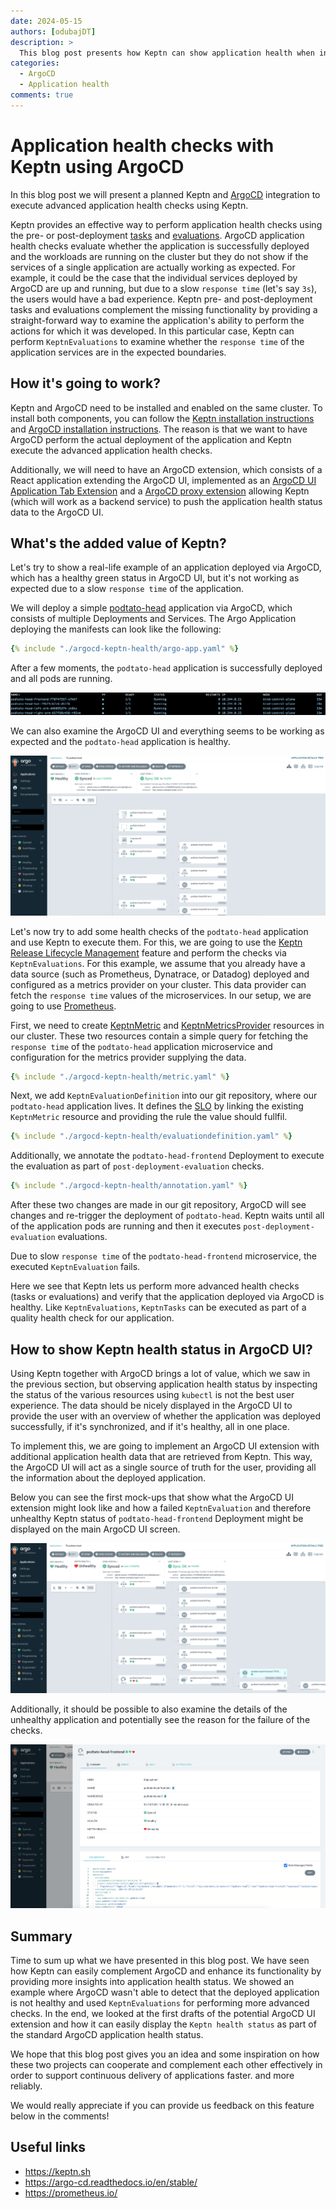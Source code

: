 ```yaml
---
date: 2024-05-15
authors: [odubajDT]
description: >
  This blog post presents how Keptn can show application health when integrated with ArgoCD.
categories:
  - ArgoCD
  - Application health
comments: true
---
```


# Application health checks with Keptn using ArgoCD

In this blog post we will present a planned Keptn and
[ArgoCD](https://argo-cd.readthedocs.io/en/stable/) integration to execute
advanced application health checks using Keptn.

Keptn provides an effective way to perform application health checks using the
pre- or post-deployment [tasks](https://keptn.sh/stable/docs/guides/tasks/)
and [evaluations](https://keptn.sh/stable/docs/guides/evaluations/).
ArgoCD application health checks evaluate whether the application is successfully deployed
and the workloads are running on the cluster
but they do not show if the services
of a single application are actually working as expected.
For example, it could be the case that the individual services deployed by ArgoCD are up and
running, but due to a slow `response time` (let's say `3s`), the users would have a bad experience.
Keptn pre- and post-deployment tasks and evaluations complement the missing functionality
by providing a straight-forward way to examine the application's ability to perform
the actions for which it was developed.
In this particular case, Keptn can perform `KeptnEvaluations` to examine whether the `response time`
of the application services are in the expected boundaries.

<!-- more -->

## How it's going to work?

Keptn and ArgoCD need to be installed and enabled on the same
cluster.
To install both components, you can follow the
[Keptn installation instructions](https://keptn.sh/stable/docs/installation/)
and
[ArgoCD installation instructions](https://argo-cd.readthedocs.io/en/stable/operator-manual/installation/).
The reason is that we want to have ArgoCD perform the actual deployment
of the application and Keptn execute the advanced application health checks.

Additionally, we will need to have an ArgoCD extension, which consists of
a React application extending the ArgoCD UI, implemented as  an
[ArgoCD UI Application Tab Extension](https://argo-cd.readthedocs.io/en/stable/developer-guide/extensions/ui-extensions/#application-tab-extensions)
and a
[ArgoCD proxy extension](https://argo-cd.readthedocs.io/en/stable/developer-guide/extensions/proxy-extensions/)
allowing Keptn (which will work as a backend service)
to push the application health status data to the ArgoCD UI.

## What's the added value of Keptn?

Let's try to show a real-life example of an application deployed via ArgoCD,
which has a healthy green status in ArgoCD UI, but it's not working as expected
due to a slow `response time` of the application.

We will deploy a simple [podtato-head](https://github.com/podtato-head/podtato-head)
application via ArgoCD, which consists of multiple Deployments and Services.
The Argo Application deploying the manifests can look like the following:

```yaml
{% include "./argocd-keptn-health/argo-app.yaml" %}
```

After a few moments, the `podtato-head` application is successfully deployed and all pods
are running.

![Running Pods](./argocd-keptn-health/running-pods.png)

We can also examine the ArgoCD UI and everything seems to be working as expected and the
`podtato-head` application is healthy.

![Healthy App](./argocd-keptn-health/healthy-app.png)

Let's now try to add some health checks of the `podtato-head` application
and use Keptn to execute them.
For this, we are going to use the
[Keptn Release Lifecycle Management](https://keptn.sh/stable/docs/getting-started/lifecycle-management/)
feature and perform the checks via `KeptnEvaluations`.
For this example, we assume that you already have a data source
(such as Prometheus, Dynatrace, or Datadog)
deployed and configured as a metrics provider on your cluster.
This data provider can fetch the `response time` values
of the microservices.
In our setup, we are going to use [Prometheus](https://prometheus.io/).

First, we need to create [KeptnMetric](https://keptn.sh/stable/docs/reference/crd-reference/metric/)
and [KeptnMetricsProvider](https://keptn.sh/stable/docs/reference/crd-reference/metricsprovider/)
resources in our cluster.
These two resources contain a simple query for fetching the `response time` of the `podtato-head`
application microservice and configuration for the metrics provider supplying the data.

```yaml
{% include "./argocd-keptn-health/metric.yaml" %}
```

Next, we add `KeptnEvaluationDefinition` into our git repository, where our
`podtato-head` application lives.
It defines the [SLO](https://www.dynatrace.com/news/blog/what-are-slos/)
by linking the existing `KeptnMetric` resource and providing the rule the value should fullfil.

```yaml
{% include "./argocd-keptn-health/evaluationdefinition.yaml" %}
```

Additionally, we annotate the `podtato-head-frontend` Deployment to execute
the evaluation as part of `post-deployment-evaluation` checks.

```yaml
{% include "./argocd-keptn-health/annotation.yaml" %}
```

After these two changes are made in our git repository, ArgoCD will see changes and re-trigger
the deployment of `podtato-head`.
Keptn waits until all of the
application pods are running and then it executes `post-deployment-evaluation` evaluations.

Due to slow `response time` of the `podtato-head-frontend` microservice, the
executed `KeptnEvaluation` fails.

Here we see that Keptn lets us perform more advanced health checks
(tasks or evaluations) and verify that the application deployed via ArgoCD is healthy.
Like `KeptnEvaluations`, `KeptnTasks` can be executed as part of a quality health check
for our application.

## How to show Keptn health status in ArgoCD UI?

Using Keptn together with ArgoCD brings a lot of value, which we saw in the previous section,
but observing application health status by inspecting the status of the
various resources using `kubectl` is not the best user experience.
The data should be nicely displayed in the ArgoCD UI to provide the user with an overview
of whether the application was deployed successfully, if it's synchronized, and if it's healthy, all in
one place.

To implement this, we are going to implement an ArgoCD UI extension with additional application health
data that are retrieved from Keptn.
This way, the ArgoCD UI will act as a single source of truth for the user, providing all
the information about the deployed application.

Below you can see the first mock-ups that show what the ArgoCD UI extension might look like
and how a failed `KeptnEvaluation` and therefore unhealthy Keptn status of `podtato-head-frontend`
Deployment might be displayed on the main ArgoCD UI screen.

![Main screen unhealthy](./argocd-keptn-health/main-screen-unhealthy-keptn.png)

Additionally, it should be possible to also examine the details of the unhealthy
application and potentially see the reason for the failure of the checks.

![Details screen unhealthy](./argocd-keptn-health/details-screen-unhealthy-keptn.png)

## Summary

Time to sum up what we have presented in this blog post.
We have seen how Keptn can easily complement ArgoCD
and enhance its functionality by providing more insights into
application health status.
We showed an example where ArgoCD wasn't able to detect that
the deployed application is not healthy and used `KeptnEvaluations`
for performing more advanced checks.
In the end, we looked at the first drafts of the potential
ArgoCD UI extension and how it can easily display the
`Keptn health status` as part of the standard ArgoCD application
health status.

We hope that this blog post gives you an idea and some inspiration
on how these two projects can cooperate and complement each other
effectively in order to support continuous delivery of applications
faster. and more reliably.

We would really appreciate if you can provide us feedback on this
feature below in the comments!

## Useful links

- <https://keptn.sh>
- <https://argo-cd.readthedocs.io/en/stable/>
- <https://prometheus.io/>
